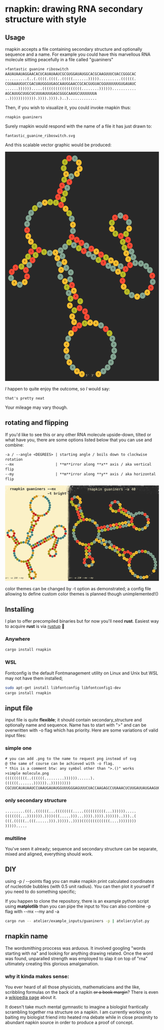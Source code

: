 # rnapkin: drawing RNA secondary structure with style
## Usage
rnapkin accepts a file containing secondary structure and optionally sequence and a name.
For example you could have this marvellous RNA molecule sitting peacefully
in a file called "guaniners"
```text
>fantastic guanine riboswitch
AAUAUAAUAGGAACACUCAUAUAAUCGCGUGGAUAUGGCACGCAAGUUUCUACCGGGCAC
..........(..(.((((.((((..(((((.......)))))..........((((((.
CGUAAAUGUCCGACUAUGGGUGAGCAAUGGAACCGCACGUGUACGGUUUUUUGUGAUAUC
......)))))).....((((((((((((((((((........))))))...........
AGCAUUGCUUGCUCUUUAUUUGAGCGGGCAAUGCUUUUUUUA
..)))))))))))).)))).)))).)..).............
```
Then, if you wish to visualize it, you could invoke rnapkin thus:
```
rnapkin guaniners
```
Surely rnapkin would respond with the name of a file it has just drawn to:
```
fantastic_guanine_riboswitch.svg
```
And this scalable vector graphic would be produced:
<p align="center">
 <img src="https://raw.githubusercontent.com/ukmrs/gallery/main/rnapkin/v0.3.0/guaniners.svg" height="750"/>
</p>

*I* happen to quite enjoy the outcome, so *I* would say:
```
that's pretty neat
```
Your mileage may vary though.

## rotating and flipping
If you'd like to see this or any other RNA molecule upside-down, tilted or what have you, there are
some options listed below that you can use and combine:
```text
-a / --angle <DEGREES> | starting angle / boils down to clockwise rotation
--mx                   | **m**irror along **x** axis / aka vertical flip
--my                   | **m**irror along **y** axis / aka horizontal flip
```
<p align="center">
 <img src="https://raw.githubusercontent.com/ukmrs/gallery/main/rnapkin/v0.3.0/angle_mirror_demo.png" />
</p>

color themes can be changed by -t option as demonstrated; a config file allowing to define custom color themes
is planned though unimplemented!()

## Installing
I plan to offer precompiled binaries but for now
you'll need **rust**. Easiest way to acquire **rust** is via [rustup](https://rustup.rs) :crab:

### Anywhere
```bash
cargo install rnapkin
```
### WSL
Fontconfig is the default Fontmanagement utility on Linux and Unix but WSL may not have them installed;
```bash
sudo apt-get install libfontconfig libfontconfig1-dev
cargo install rnapkin
```

## input file
input file is quite **flexible**; it should contain secondary_structure and optionally
name and sequence. Name has to start with ">" and can be overwritten with -o flag
which has priority. Here are some variations of valid input files:

### simple one

```text
# you can add .png to the name to request png instead of svg
@ the same of course can be achieved with -o flag.
* this is a comment btw: any symbol other than ">.()" works
>simple molecule.png
((((((((((..((((((.........))))))......).((((((.......))))))..)))))))))
CGCUUCAUAUAAUCCUAAUGAUAUGGUUUGGGAGUUUCUACCAAGAGCCUUAAACUCUUGAUUAUGAAGUG
```

### only secondary structure

```text
.........(((..((((((...((((((((.....((((((((((...)))))).....
(((((((...))))))).))))(((.....)))...)))).)))).))))))..)))..(
(((.(((((..(((......))).)))))..))))(((((((((((((....))))))))
))))).....
```

### multiline
You've seen it already; sequence and secondary structure can be separate,
mixed and aligned, everything should work.

## DIY
using -p / --points flag you can make rnapkin print calculated coordinates
of nucleotide bubbles (with 0.5 unit radius). You can then plot it
yourself if you need to do something specific;

If you happen to clone the repository, there is an example python
script using **matplotlib** than you can pipe the input to
You can also combine -p flag with --mx --my and -a


```bash
cargo run -- atelier/example_inputs/guaniners -p | atelier/plot.py
```

## rnapkin name
The wordsmithing proccess was arduous. It involved
googling "words starting with na" and looking for anything drawing related.
Once the word was found, unparalled strength was employed to slap it on top of "rna"
ultimately creating this glorious amalgamation.
### why it kinda makes sense:
You ever heard of all those physicists, mathematicians and the like, scribbling formulas on the
back of a napkin ~~or a book margin~~? There is even a [wikipedia page](https://en.wikipedia.org/wiki/Back-of-the-envelope_calculation) about it.

It doesn't take much mental gymnastic to imagine a biologist frantically scrambling together
rna structure on a napkin. I am currently working on baiting my biologist 
friend into heated rna debate while in close proximity to abundant napkin source
in order to produce a proof of concept.

